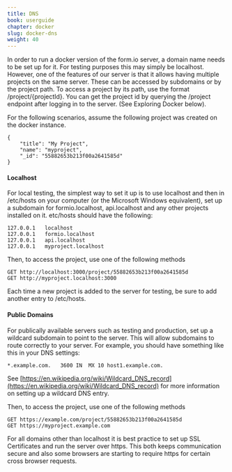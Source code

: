 ```yaml
---
title: DNS
book: userguide
chapter: docker
slug: docker-dns
weight: 40
---
```

In order to run a docker version of the form.io server, a domain name needs to be set up for it. For testing purposes this may simply be localhost. However, one of the features of our server is that it allows having multiple projects on the same server. These can be accessed by subdomains or by the project path. To access a project by its path, use the format /project/{projectId}. You can get the project id by querying the /project endpoint after logging in to the server. (See Exploring Docker below). 

For the following scenarios, assume the following project was created on the docker instance.

```
{
    "title": "My Project",
    "name": "myproject",
    "_id": "55882653b213f00a2641585d"
}
```

#### Localhost
For local testing, the simplest way to set it up is to use localhost and then in /etc/hosts on your computer (or the Microsoft Windows equivalent), set up a subdomain for formio.localhost, api.localhost and any other projects installed on it. etc/hosts should have the following:

```
127.0.0.1   localhost 
127.0.0.1   formio.localhost
127.0.0.1   api.localhost
127.0.0.1   myproject.localhost
```

Then, to access the project, use one of the following methods

```
GET http://localhost:3000/project/55882653b213f00a2641585d
GET http://myproject.localhost:3000
```

Each time a new project is added to the server for testing, be sure to add another entry to /etc/hosts.

#### Public Domains
For publically available servers such as testing and production, set up a wildcard subdomain to point to the server. This will allow subdomains to route correctly to your server. For example, you should have something like this in your DNS settings:
 
```
*.example.com.   3600 IN  MX 10 host1.example.com.
```

See [https://en.wikipedia.org/wiki/Wildcard_DNS_record](https://en.wikipedia.org/wiki/Wildcard_DNS_record) for more information on setting up a wildcard DNS entry.

Then, to access the project, use one of the following methods

```
GET https://example.com/project/55882653b213f00a2641585d
GET https://myproject.example.com
```

For all domains other than localhost it is best practice to set up SSL Certificates and run the server over https. This both keeps communication secure and also some browsers are starting to require https for certain cross browser requests.
